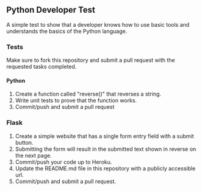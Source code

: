 ## Python Developer Test

A simple test to show that a developer knows how to use basic tools and understands the basics of the Python language.

###  Tests

Make sure to fork this repository and submit a pull request with the requested tasks completed.

#### Python

1. Create a function called "reverse()" that reverses a string.
1. Write unit tests to prove that the function works.
1. Commit/push and submit a pull request

### Flask

1. Create a simple website that has a single form entry field with a submit button.
1. Submitting the form will result in the submitted text shown in reverse on the next page.
1. Commit/push your code up to Heroku.
1. Update the README.md file in this repository with a publicly accessible url.
1. Commit/push and submit a pull request.